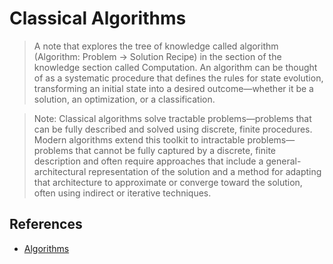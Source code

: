 # Classical Algorithms

> A note that explores the tree of knowledge called algorithm (Algorithm: Problem → Solution Recipe) in the section of the knowledge section called Computation. An algorithm can be thought of as a systematic procedure that defines the rules for state evolution, transforming an initial state into a desired outcome—whether it be a solution, an optimization, or a classification.

> Note: Classical algorithms solve tractable problems—problems that can be fully described and solved using discrete, finite procedures. Modern algorithms extend this toolkit to intractable problems—problems that cannot be fully captured by a discrete, finite description and often require approaches that include a general-architectural representation of the solution and a method for adapting that architecture to approximate or converge toward the solution, often using indirect or iterative techniques.

## References

- [Algorithms](https://righteous-guardian-68f.notion.site/Algorithm-617ee00b46ea444799ea7a4945d72921?source=copy_link)